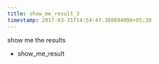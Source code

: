 ```yaml
---
title: show_me_result_3
timestamp: 2017-03-31T14:54:47.380694098+05:30
---
```


show me the results
* show_me_result
